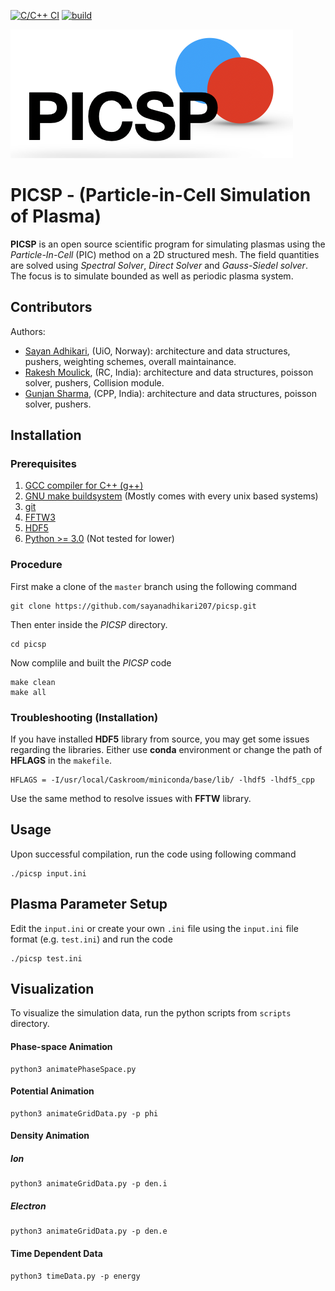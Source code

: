 [![C/C++ CI](https://github.com/sayanadhikari/picsp/actions/workflows/c-cpp.yml/badge.svg)](https://github.com/sayanadhikari/picsp/actions/workflows/c-cpp.yml)
[![build](https://github.com/sayanadhikari/picsp/actions/workflows/make.yml/badge.svg)](https://github.com/sayanadhikari/picsp/actions/workflows/make.yml)

![PICSP Logo](/images/logo.png)

# PICSP - (Particle-in-Cell Simulation of Plasma)

**PICSP** is an open source scientific program for simulating plasmas using the *Particle-In-Cell* (PIC) method on a 2D structured mesh. The field quantities are solved using *Spectral Solver*, *Direct Solver* and *Gauss-Siedel solver*. The focus is to simulate bounded as well as periodic plasma system.


## Contributors

Authors:

- [Sayan Adhikari](https://github.com/sayanadhikari), (UiO, Norway): architecture and data structures, pushers, weighting schemes, overall maintainance.
- [Rakesh Moulick](https://github.com/rakeshmoulick), (RC, India): architecture and data structures, poisson solver, pushers, Collision module.
- [Gunjan Sharma](https://github.com/gunjansharma1019), (CPP, India): architecture and data structures, poisson solver, pushers.


## Installation

### Prerequisites
1. [GCC compiler for C++ (g++)](https://gcc.gnu.org/)
2. [GNU make buildsystem](https://www.gnu.org/software/automake/) (Mostly comes with every unix based systems)
3. [git](https://git-scm.com/)
4. [FFTW3](http://www.fftw.org/download.html)
5. [HDF5](https://www.hdfgroup.org/solutions/hdf5/)
5. [Python >= 3.0](https://www.python.org/downloads/) (Not tested for lower)

### Procedure
First make a clone of the ``master`` branch using the following command
```shell
git clone https://github.com/sayanadhikari207/picsp.git
```
Then enter inside the *PICSP* directory.
```shell
cd picsp
```
Now complile and built the *PICSP* code
```shell
make clean
make all
```
### Troubleshooting (Installation)
If you have installed **HDF5** library from source, you may get some issues regarding the libraries. Either use **conda** environment or change the path of **HFLAGS** in the ``makefile``.
```shell
HFLAGS = -I/usr/local/Caskroom/miniconda/base/lib/ -lhdf5 -lhdf5_cpp
```

Use the same method to resolve issues with **FFTW** library.
## Usage

Upon successful compilation, run the code using following command
```shell
./picsp input.ini
```
## Plasma Parameter Setup

Edit the ``input.ini`` or create your own ``.ini`` file using the ``input.ini`` file format (e.g. ``test.ini``) and run the code
```shell
./picsp test.ini
```
## Visualization
To visualize the simulation data, run the python scripts from `scripts` directory.
#### Phase-space Animation
```shell
python3 animatePhaseSpace.py 
```
#### Potential Animation
```shell
python3 animateGridData.py -p phi
```
#### Density Animation
##### Ion
```shell
python3 animateGridData.py -p den.i
```
##### Electron
```shell
python3 animateGridData.py -p den.e
```
#### Time Dependent Data
```shell
python3 timeData.py -p energy
```
